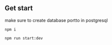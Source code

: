 ## Get start 


make sure to create database portto in postgresql


```
npm i
```

```
npm run start:dev
```
